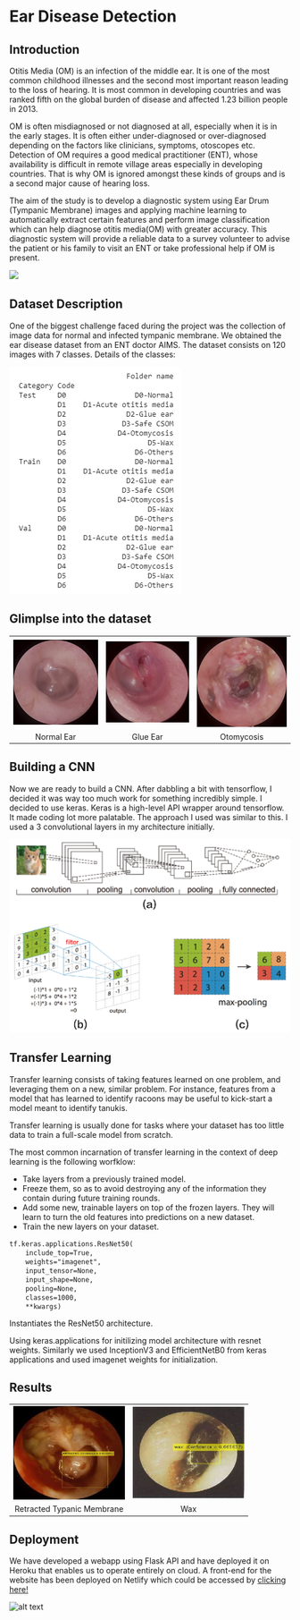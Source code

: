 # Ear Disease Detection

## Introduction

Otitis Media (OM) is an infection of the middle ear. It is one of the most common childhood illnesses and the second most important reason leading to the loss of hearing. It is most common in developing countries and was ranked fifth on the global burden of disease and affected 1.23 billion people in 2013.

OM is often misdiagnosed or not diagnosed at all, especially when it is in the early stages. It is often either under-diagnosed or over-diagnosed depending on the factors like clinicians, symptoms, otoscopes etc. Detection of OM requires a good medical practitioner (ENT), whose availability is difficult in remote village areas especially in developing countries. That is why OM is ignored amongst these kinds of groups and is a second major cause of hearing loss.

The aim of the study is to develop a diagnostic system using Ear Drum (Tympanic Membrane) images and applying machine learning to automatically extract certain features and perform image classification which can help diagnose otitis media(OM) with greater accuracy.
This diagnostic system will provide a reliable data to a survey volunteer to advise the patient or his family to visit an ENT or take professional help if OM is present.


<img src="https://3.bp.blogspot.com/-WBPelBryAoE/WrJhXwz5XtI/AAAAAAAAEPA/iMSU4TXcNWIe7jK2G3P6xo4Ls4DWisbTgCLcBGAs/s1600/wix%2B11.jpg" width="400">


## Dataset Description

One of the biggest challenge faced during the project was the collection of image data for normal and infected tympanic membrane. We obtained the ear disease dataset from an ENT doctor  AIMS. The dataset consists on 120 images with 7 classes. Details of the classes: 

![alt text](images/Dataset_Description.png?raw=true)

## Glimplse into the dataset    

<table>
    <tr align = "center">
      <td><img src="https://github.com/SarthakGarg13/OTOMYCOSIS/blob/master/images/normalear.JPG" width="200"/></td>
<td><img src="https://github.com/SarthakGarg13/OTOMYCOSIS/blob/master/images/glue_ear.jpg" width="205"/></td>
<td><img src="https://github.com/SarthakGarg13/OTOMYCOSIS/blob/master/images/otomycosis.jpg" width="200"/></td>
    </tr>
    <tr><td align="center">Normal Ear</td><td align="center">Glue Ear</td><td align="center">Otomycosis</td></tr>
</table>


## Building a CNN

Now we are ready to build a CNN. After dabbling a bit with tensorflow, I decided it was way too much work for something incredibly simple. I decided to use keras. Keras is a high-level API wrapper around tensorflow. It made coding lot more palatable. The approach I used was similar to this. I used a 3 convolutional layers in my architecture initially.

![alt text](images/cnn.png?raw=true "CNN Architecture")

## Transfer Learning
Transfer learning consists of taking features learned on one problem, and leveraging them on a new, similar problem. For instance, features from a model that has learned to identify racoons may be useful to kick-start a model meant to identify tanukis.

Transfer learning is usually done for tasks where your dataset has too little data to train a full-scale model from scratch.

The most common incarnation of transfer learning in the context of deep learning is the following worfklow:

- Take layers from a previously trained model.
- Freeze them, so as to avoid destroying any of the information they contain during future training rounds.
- Add some new, trainable layers on top of the frozen layers. They will learn to turn the old features into predictions on a new dataset.
- Train the new layers on your dataset.


```
tf.keras.applications.ResNet50(
    include_top=True,
    weights="imagenet",
    input_tensor=None,
    input_shape=None,
    pooling=None,
    classes=1000,
    **kwargs)
```
Instantiates the ResNet50 architecture.

Using keras.applications for initilizing model architecture with resnet weights. Similarly we used InceptionV3 and EfficientNetB0 from keras applications and used imagenet weights for initialization.

## Results

<table>
    <tr>
      <td align="center"><img src="https://github.com/SarthakGarg13/OTOMYCOSIS/blob/master/images/retracted.JPG" width="200"/></c></td>
<td align="center"><img src="https://github.com/SarthakGarg13/OTOMYCOSIS/blob/master/images/wax.jpg" width="200"/></td>
    </tr>
    <tr><td align="center">Retracted Typanic Membrane</td><td align="center">Wax</td></tr>
</table>



## Deployment

We have developed a webapp using Flask API and have deployed it on Heroku that enables us to operate entirely on cloud.
A front-end for the website has been deployed on Netlify which could be accessed by [clicking here!](https://otology.netlify.com)

![alt text](images/website.jpg?raw=true "Prototype Website")




